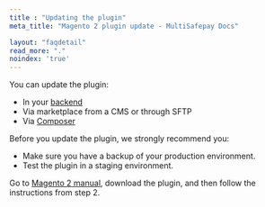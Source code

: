 ```yaml
---
title : "Updating the plugin"
meta_title: "Magento 2 plugin update - MultiSafepay Docs"

layout: "faqdetail"
read_more: "."
noindex: 'true'
---
```


You can update the plugin:  

- In your [backend](/glossaries/multisafepay-glossary/#backend)
- Via marketplace from a CMS or through SFTP
- Via [Composer](https://getcomposer.org)

Before you update the plugin, we strongly recommend you:

* Make sure you have a backup of your production environment.
* Test the plugin in a staging environment.

Go to [Magento 2 manual](/payments/integrations/ecommerce-platforms/magento2/#manual), download the plugin, and then follow the instructions from step 2.


